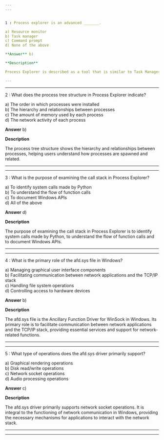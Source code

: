 ```yaml
---  
---  


1 : Process explorer is an advanced _______.  

a) Resource monitor  
b) Task manager  
c) Command prompt  
d) None of the above  

**Answer** b)  

**Description**  

Process Explorer is described as a tool that is similar to Task Manager but with more detailed information.   

---  
```

---  


2 : What does the process tree structure in Process Explorer indicate?  

a) The order in which processes were installed  
b) The hierarchy and relationships between processes  
c) The amount of memory used by each process  
d) The network activity of each process  

**Answer** b)  

**Description**  

The process tree structure shows the hierarchy and relationships between processes, helping users understand how processes are spawned and related.  

---  
---  


3 : What is the purpose of examining the call stack in Process Explorer?  

a) To identify system calls made by Python  
b) To understand the flow of function calls  
c) To document Windows APIs  
d) All of the above  

**Answer** d)  

**Description**  

The purpose of examining the call stack in Process Explorer is to identify system calls made by Python, to understand the flow of function calls and to document Windows APIs.  

---  
---  


4 : What is the primary role of the afd.sys file in Windows?  

a) Managing graphical user interface components  
b) Facilitating communication between network applications and the TCP/IP stack  
c) Handling file system operations  
d) Controlling access to hardware devices  

**Answer** b)  

**Description**  

The afd.sys file is the Ancillary Function Driver for WinSock in Windows. Its primary role is to facilitate communication between network applications and the TCP/IP stack, providing essential services and support for network-related functions.  

---  
---  


5 : What type of operations does the afd.sys driver primarily support?  

a) Graphical rendering operations  
b) Disk read/write operations  
c) Network socket operations  
d) Audio processing operations  

**Answer** c)  

**Description**  

The afd.sys driver primarily supports network socket operations. It is integral to the functioning of network communication in Windows, providing the necessary mechanisms for applications to interact with the network stack.  

---  
---  


